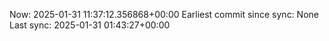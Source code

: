 Now: 2025-01-31 11:37:12.356868+00:00 Earliest commit since sync: None Last sync: 2025-01-31 01:43:27+00:00
